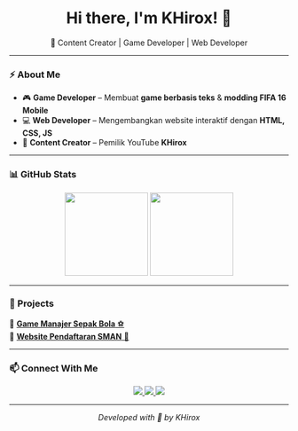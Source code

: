 <h1 align="center">Hi there, I'm KHirox! 👋</h1>  
<p align="center">
🚀 Content Creator | Game Developer | Web Developer  
</p>

---

### ⚡ About Me  
- 🎮 **Game Developer** – Membuat **game berbasis teks** & **modding FIFA 16 Mobile**  
- 💻 **Web Developer** – Mengembangkan website interaktif dengan **HTML, CSS, JS**  
- 🎥 **Content Creator** – Pemilik YouTube **KHirox**  

---

### 📊 GitHub Stats  
<p align="center">
  <img src="https://github-readme-stats.vercel.app/api?username=yourusername&show_icons=true&theme=tokyonight" height="150">
  <img src="https://github-readme-stats.vercel.app/api/top-langs/?username=yourusername&layout=compact&theme=tokyonight" height="150">
</p>

---

### 📂 Projects  
🔹 [**Game Manajer Sepak Bola** ⚽](https://github.com/yourrepo/football-manager)  
🔹 [**Website Pendaftaran SMAN** 🏫](https://github.com/yourrepo/sman-registration)  

---

### 📫 Connect With Me  
<p align="center">
  <a href="https://www.youtube.com/@KavinGTPS">
    <img src="https://img.shields.io/badge/YouTube-KavinGTPS-red?style=for-the-badge&logo=youtube">
  </a>
  <a href="https://www.tiktok.com/@yourtiktok">
    <img src="https://img.shields.io/badge/TikTok-@yourtiktok-black?style=for-the-badge&logo=tiktok">
  </a>
  <a href="mailto:your-email@example.com">
    <img src="https://img.shields.io/badge/Email-Contact%20Me-blue?style=for-the-badge&logo=gmail">
  </a>
</p>

---

<p align="center"><i>Developed with 🧡 by KHirox</i></p>
